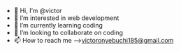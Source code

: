 - 👋 Hi, I’m @victor
- 👀 I’m interested in web development
- 🌱 I’m currently learning coding
- 💞️ I’m looking to collaborate on coding
- 📫 How to reach me -->victoronyebuchi185@gmail.com


